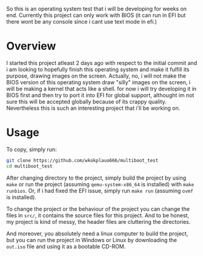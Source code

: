 So this is an operating system test that i will be developing for weeks on end. Currently this project can only work with BIOS (it can run in EFI but there wont be any console since i cant use text mode in efi.)
# Overview
I started this project atleast 2 days ago with respect to the initial commit and i am looking to hopefully finish this operating system and make it fulfill its purpose, drawing images on the screen.
Actually, no, i will not make the BIOS version of this operating system draw "silly" images on the screen, i will be making a kernel that acts like a shell.
for now i will try developing it in BIOS first and then try to port it into EFI for global support, althought im not sure this will be accepted globally because of its crappy quality. Nevertheless this is such an interesting project that i'll be working on.
# Usage
To copy, simply run:
```bash
git clone https://github.com/wkokplauo666/multiboot_test
cd multiboot_test
```
After changing directory to the project, simply build the project by using `make` or run the project (assuming `qemu-system-x86_64` is installed) with `make runbios`. Or, if i had fixed the EFI issue, simply run `make run` (assuming `ovmf` is installed).

To change the project or the behaviour of the project you can change the files in `src/`, it contains the source files for this project. 
And to be honest, my project is kind of messy, the header files are cluttering the directories.

And moreover, you absolutely need a linux computer to build the project, but you can run the project in Windows or Linux by downloading the `out.iso` file and using it as a bootable CD-ROM. 
